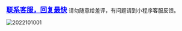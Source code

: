 <a href="https://cdn.jsdelivr.net/gh/Anjude/pubsrc@img/TamperMonkey-InfoFlow.jpg" target="_blanck" style="font-size: 18px; color: blue;font-weight: bold;">联系客服，回复最快</a>
请勿随意给差评，有问题请到小程序客服反馈。

![2022101001](https://cdn.jsdelivr.net/gh/Anjude/pubsrc@img/2022101001.png)